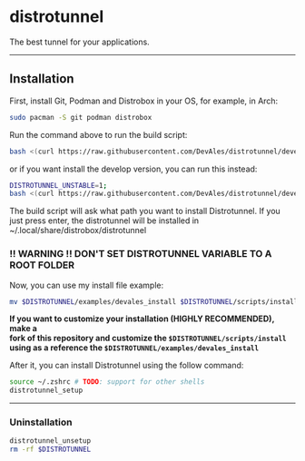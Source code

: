 # distrotunnel

The best tunnel for your applications.

---

## Installation

First, install Git, Podman and Distrobox in your OS, for example, in Arch:

```bash
sudo pacman -S git podman distrobox
```

Run the command above to run the build script:

```bash
bash <(curl https://raw.githubusercontent.com/DevAles/distrotunnel/develop/scripts/build)
```

or if you want install the develop version, you can run this instead:

```bash
DISTROTUNNEL_UNSTABLE=1;
bash <(curl https://raw.githubusercontent.com/DevAles/distrotunnel/develop/scripts/build)
```

The build script will ask what path you want to install Distrotunnel. If you
just press enter, the distrotunnel will be installed in ~/.local/share/distrobox/distrotunnel

### !! WARNING !! DON'T SET DISTROTUNNEL VARIABLE TO A ROOT FOLDER

Now, you can use my install file example:

```bash
mv $DISTROTUNNEL/examples/devales_install $DISTROTUNNEL/scripts/install
```

**If you want to customize your installation (HIGHLY RECOMMENDED), make a  
fork of this repository and customize the `$DISTROTUNNEL/scripts/install`
using as a reference the `$DISTROTUNNEL/examples/devales_install`**

After it, you can install Distrotunnel using the follow command:

```bash
source ~/.zshrc # TODO: support for other shells
distrotunnel_setup
```

---

### Uninstallation

```bash
distrotunnel_unsetup
rm -rf $DISTROTUNNEL
```
